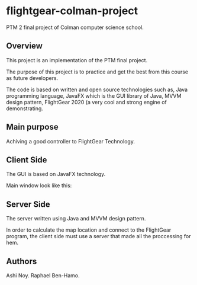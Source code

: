 # flightgear-colman-project
PTM 2 final project of Colman computer science school. 

## Overview
This project is an implementation of the PTM final project.

The purpose of this project is to practice and get the best from this course as future developers.

The code is based on written and open source technologies such as, Java programming language, JavaFX which is the GUI library of Java, MVVM design pattern, FlightGear 2020 (a very cool and strong engine of demonstrating.

## Main purpose
Achiving a good controller to FlightGear Technology.

## Client Side
The GUI is based on JavaFX technology.

Main window look like this:

## Server Side
The server written using Java and MVVM design pattern.

In order to calculate the map location and connect to the FlightGear program, the client side must use a server that made all the proccessing for hem.

## Authors
Ashi Noy.
Raphael Ben-Hamo.
